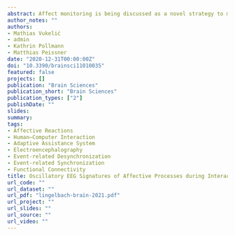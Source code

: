 ```yaml
---
abstract: Affect monitoring is being discussed as a novel strategy to make adaptive systems more user-oriented. Basic knowledge about oscillatory processes and functional connectivity underlying affect during naturalistic human–computer interactions (HCI) is, however, scarce. This study assessed local oscillatory power entrainment and distributed functional connectivity in a close-to-naturalistic HCI-paradigm. Sixteen participants interacted with a simulated assistance system which deliberately evoked positive (supporting goal-achievement) and negative (impeding goal-achievement) affective reactions. Electroencephalography (EEG) was used to examine the reactivity of the cortical system during the interaction by studying both event-related (de-)synchronization (ERD/ERS) and event-related functional coupling of cortical networks towards system-initiated assistance. Significantly higher α-band and β-band ERD in centro-parietal and parieto-occipital regions and β-band ERD in bi-lateral fronto-central regions were observed during impeding system behavior. Supportive system behavior activated significantly higher γ-band ERS in bi-hemispheric parietal-occipital regions. This was accompanied by functional coupling of remote β-band and γ-band activity in the medial frontal, left fronto-central and parietal regions, respectively. Our findings identify oscillatory signatures of positive and negative affective processes as reactions to system-initiated assistance. The findings contribute to the development of EEG-based neuroadaptive assistance loops by suggesting a non-obtrusive method for monitoring affect in HCI.
author_notes: ""
authors:
- Mathias Vukelić
- admin
- Kathrin Pollmann
- Matthias Peissner
date: "2020-12-31T00:00:00Z"
doi: "10.3390/brainsci11010035"
featured: false
projects: []
publication: "Brain Sciences"
publication_short: "Brain Sciences"
publication_types: ["2"]
publishDate: ""
slides:
summary:
tags:
- Affective Reactions
- Human–Computer Interaction
- Adaptive Assistance System
- Electroencephalography
- Event-related Desynchronization
- Event-related Synchronization
- Functional Connectivity
title: Oscillatory EEG Signatures of Affective Processes during Interaction with Adaptive Computer Systems
url_code: ""
url_dataset: ""
url_pdf: "lingelbach-brain-2021.pdf"
url_project: ""
url_slides: ""
url_source: ""
url_video: ""
---
```


<!--{{% callout note %}}
Click the *Cite* button above to demo the feature to enable visitors to import publication metadata into their reference management software.
{{% /callout %}}

{{% callout note %}}
Create your slides in Markdown - click the *Slides* button to check out the example.
{{% /callout %}}

Supplementary notes can be added here, including [code, math, and images](https://wowchemy.com/docs/writing-markdown-latex/).-->
